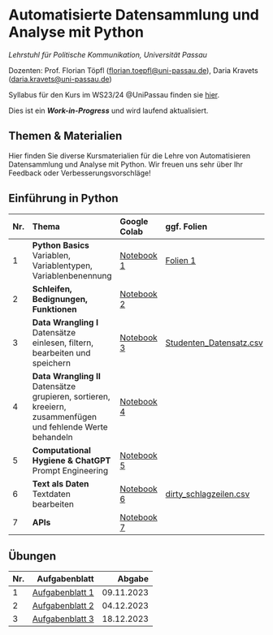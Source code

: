 # Automatisierte Datensammlung und Analyse mit Python

*Lehrstuhl für Politische Kommunikation, Universität Passau* 

Dozenten: Prof. Florian Töpfl (<florian.toepfl@uni-passau.de>), Daria Kravets (<daria.kravets@uni-passau.de>)

Syllabus für den Kurs im WS23/24 @UniPassau finden sie [hier](https://syncandshare.lrz.de/open/MlNpeGNFOGZjTDQ1eGROQk5Zb1dM/WS_23_24/Automatisierte%20Datensammlung/2023_09_26_Seminarplan_Datensammlung%2BUebung.docx?filelink_id=fiWWDJnGyerXAaodj7DiK2).

  
Dies ist ein ***Work-in-Progress*** und wird laufend aktualisiert.

Themen & Materialien 
---------------

Hier finden Sie diverse Kursmaterialien für die Lehre von Automatisieren Datensammlung und Analyse mit Python. Wir freuen uns sehr über Ihr Feedback oder Verbesserungsvorschläge!

## Einführung in Python

| Nr.  | Thema       | Google Colab    | ggf. Folien  |
| -----|:------------| :---------|:-------|
| 1    | **Python Basics** <br /> Variablen, Variablentypen, Variablenbenennung | [Notebook 1](https://colab.research.google.com/drive/1w0iSbeYxvoevGCAXq0TKbdLHNYsa1eIJ?usp=sharing)| [Folien 1](https://github.com/polcomm-passau/computational_methods_python/blob/main/files/Sitzung_1.pdf) |  
| 2    | **Schleifen, Bedignungen, Funktionen** |[Notebook 2](https://colab.research.google.com/drive/1KJlrXlFWt8VTjBfjUx8OTIFtfVbL0dr4?usp=sharing)|
|  3   | **Data Wrangling I** <br /> Datensätze einlesen, filtern, bearbeiten und speichern| [Notebook 3](https://colab.research.google.com/drive/1t21J7bpyPdTlltlu_BMGpRvmPjG20_lN?usp=sharing)| [Studenten_Datensatz.csv](https://github.com/polcomm-passau/computational_methods_python/files/13312956/Studenten_Datensatz.csv)|
| 4    | **Data Wrangling II** <br /> Datensätze grupieren, sortieren, kreeiern, zusammenfügen und fehlende Werte behandeln | [Notebook 4](https://colab.research.google.com/drive/18y6Y5PELOOvU4fuIYkts8HOMwZNFfXaL?usp=sharing)| |
| 5    | **Computational Hygiene & ChatGPT** </br> Prompt Engineering | [Notebook 5](https://colab.research.google.com/drive/1ew1ASC9VEyst8kaM_FB74K0HG3ACi6Uz?usp=sharing)| |
| 6    | **Text als Daten** </br> Textdaten bearbeiten | [Notebook 6](https://colab.research.google.com/drive/1QqOxEPJJws5ZsAY6cV6SUdTTHaUd3L1h?usp=sharing)| [dirty_schlagzeilen.csv](https://github.com/polcomm-passau/computational_methods_python/files/13457080/dirty_schlagzeilen.csv)
| 7   |  **APIs** |[Notebook 7](https://colab.research.google.com/drive/1Uy284RVrpl0xovUF4C1Sj2Dfes6_TMi1?usp=sharing)| |

## Übungen 

| Nr.  | Aufgabenblatt     | Abgabe|
| -----|------------------:|------:|
|    1 | [Aufgabenblatt 1](https://colab.research.google.com/drive/1axkPOdufMKGpmo8TrU1z_Qqj10WUZDUr?usp=sharing)| 09.11.2023|
|    2|  [Aufgabenblatt 2](https://colab.research.google.com/drive/16iwWpIz3YaxvS5TLPi8f9_2_R4pLYW3X?usp=sharing)| 04.12.2023|
|    3|  [Aufgabenblatt 3](https://colab.research.google.com/drive/1sOwrQTS9t6x9E-m8L4coz4nN4HyzJV1D?usp=sharing)| 18.12.2023|
